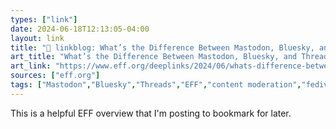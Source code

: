 ```yaml
---
types: ["link"]
date: 2024-06-18T12:13:05-04:00
layout: link
title: "🔗 linkblog: What’s the Difference Between Mastodon, Bluesky, and Threads?'"
art_title: "What’s the Difference Between Mastodon, Bluesky, and Threads?"
art_link: "https://www.eff.org/deeplinks/2024/06/whats-difference-between-mastodon-bluesky-and-threads"
sources: ["eff.org"]
tags: ["Mastodon","Bluesky","Threads","EFF","content moderation","fediverse"]
---
```

This is a helpful EFF overview that I'm posting to bookmark for later.
